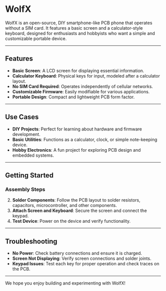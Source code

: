 # WolfX

WolfX is an open-source, DIY smartphone-like PCB phone that operates without a SIM card. It features a basic screen and a calculator-style keyboard, designed for enthusiasts and hobbyists who want a simple and customizable portable device.

---

## Features

- **Basic Screen**: A LCD screen for displaying essential information.
- **Calculator Keyboard**: Physical keys for input, modeled after a calculator layout.
- **No SIM Card Required**: Operates independently of cellular networks.
- **Customizable Firmware**: Easily modifiable for various applications.
- **Portable Design**: Compact and lightweight PCB form factor.

---

## Use Cases

- **DIY Projects**: Perfect for learning about hardware and firmware development.
- **Basic Utilities**: Functions as a calculator, clock, or simple note-keeping device.
- **Hobby Electronics**: A fun project for exploring PCB design and embedded systems.

---

## Getting Started

### Assembly Steps
2. **Solder Components**: Follow the PCB layout to solder resistors, capacitors, microcontroller, and other components.
3. **Attach Screen and Keyboard**: Secure the screen and connect the keypad.
4. **Test Device**: Power on the device and verify functionality.

---

## Troubleshooting

- **No Power**: Check battery connections and ensure it is charged.
- **Screen Not Displaying**: Verify screen connections and solder joints.
- **Keypad Issues**: Test each key for proper operation and check traces on the PCB.

---

We hope you enjoy building and experimenting with WolfX!

